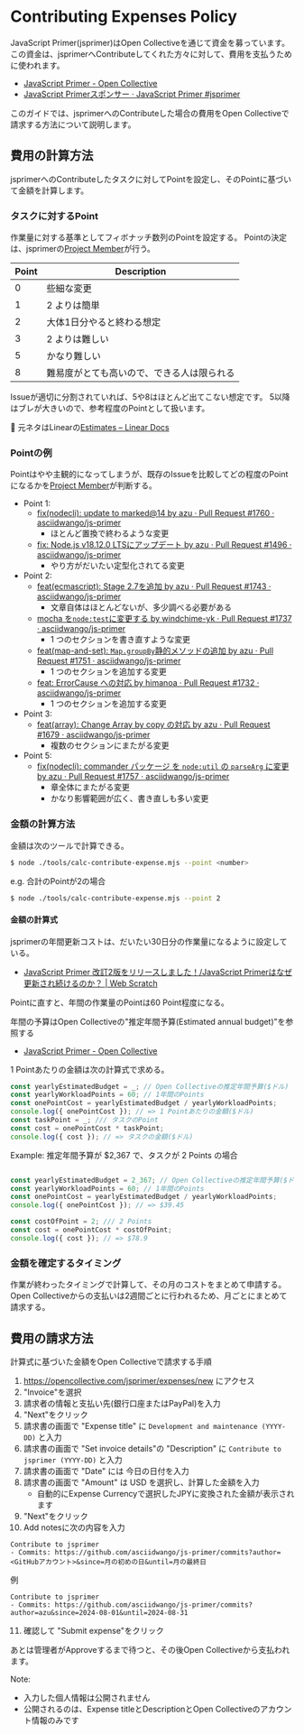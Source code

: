 # Contributing Expenses Policy

JavaScript Primer(jsprimer)はOpen Collectiveを通じて資金を募っています。
この資金は、jsprimerへContributeしてくれた方々に対して、費用を支払うために使われます。

- [JavaScript Primer - Open Collective](https://opencollective.com/jsprimer)
- [JavaScript Primerスポンサー · JavaScript Primer #jsprimer](https://jsprimer.net/intro/sponsors/)

このガイドでは、jsprimerへのContributeした場合の費用をOpen Collectiveで請求する方法について説明します。

## 費用の計算方法

jsprimerへのContributeしたタスクに対してPointを設定し、そのPointに基づいて金額を計算します。

### タスクに対するPoint

作業量に対する基準としてフィボナッチ数列のPointを設定する。
Pointの決定は、jsprimerの[Project Member](https://github.com/asciidwango/js-primer?tab=readme-ov-file#project-member)が行う。

| Point | Description           |
|-------|-----------------------|
| 0     | 些細な変更                 |
| 1     | 2 よりは簡単               |
| 2     | 大体1日分やると終わる想定         |
| 3     | 2 よりは難しい              |
| 5     | かなり難しい                |
| 8     | 難易度がとても高いので、できる人は限られる |

Issueが適切に分割されていれば、5や8はほとんど出てこない想定です。
5以降はブレが大きいので、参考程度のPointとして扱います。

📝 元ネタはLinearの[Estimates – Linear Docs](https://linear.app/docs/estimates)

### Pointの例

Pointはやや主観的になってしまうが、既存のIssueを比較してどの程度のPointになるかを[Project Member](https://github.com/asciidwango/js-primer?tab=readme-ov-file#project-member)が判断する。

- Point 1:
    - [fix(nodecli): update to marked@14 by azu · Pull Request #1760 · asciidwango/js-primer](https://github.com/asciidwango/js-primer/pull/1760)
        - ほとんど置換で終わるような変更
    - [fix: Node.js v18.12.0 LTSにアップデート by azu · Pull Request #1496 · asciidwango/js-primer](https://github.com/asciidwango/js-primer/pull/1496)
        - やり方がだいたい定型化されてる変更
- Point 2:
    - [feat(ecmascript): Stage 2.7を追加 by azu · Pull Request #1743 · asciidwango/js-primer](https://github.com/asciidwango/js-primer/pull/1743)
        - 文章自体はほとんどないが、多少調べる必要がある
    - [mocha を`node:test`に変更する by windchime-yk · Pull Request #1737 · asciidwango/js-primer](https://github.com/asciidwango/js-primer/pull/1737)
        - 1 つのセクションを書き直すような変更
    - [feat(map-and-set): `Map.groupBy`静的メソッドの追加 by azu · Pull Request #1751 · asciidwango/js-primer](https://github.com/asciidwango/js-primer/pull/1751)
        - 1 つのセクションを追加する変更
    - [feat: ErrorCause への対応 by himanoa · Pull Request #1732 · asciidwango/js-primer](https://github.com/asciidwango/js-primer/pull/1732)
        - 1 つのセクションを追加する変更
- Point 3:
    - [feat(array): Change Array by copy の対応 by azu · Pull Request #1679 · asciidwango/js-primer](https://github.com/asciidwango/js-primer/pull/1679)
        - 複数のセクションにまたがる変更
- Point 5:
    - [fix(nodecli): commander パッケージ を `node:util` の `parseArg` に変更 by azu · Pull Request #1757 · asciidwango/js-primer](https://github.com/asciidwango/js-primer/pull/1757)
        - 章全体にまたがる変更
        - かなり影響範囲が広く、書き直しも多い変更

### 金額の計算方法

金額は次のツールで計算できる。

```bash
$ node ./tools/calc-contribute-expense.mjs --point <number>
```

e.g. 合計のPointが2の場合

```bash
$ node ./tools/calc-contribute-expense.mjs --point 2
```

#### 金額の計算式

jsprimerの年間更新コストは、だいたい30日分の作業量になるように設定している。

- [JavaScript Primer 改訂2版をリリースしました！/JavaScript Primerはなぜ更新され続けるのか？ | Web Scratch](https://efcl.info/2023/06/09/jsprimer-v2/)

Pointに直すと、年間の作業量のPointは60 Point程度になる。

年間の予算はOpen Collectiveの"推定年間予算(Estimated annual budget)"を参照する

- [JavaScript Primer - Open Collective](https://opencollective.com/jsprimer)

1 Pointあたりの金額は次の計算式で求める。

```js
const yearlyEstimatedBudget = _; // Open Collectiveの推定年間予算($ドル)
const yearlyWorkloadPoints = 60; // 1年間のPoints
const onePointCost = yearlyEstimatedBudget / yearlyWorkloadPoints;
console.log({ onePointCost }); // => 1 Pointあたりの金額($ドル)
const taskPoint = _; /// タスクのPoint
const cost = onePointCost * taskPoint;
console.log({ cost }); // => タスクの金額($ドル)
```

Example: 推定年間予算が $2,367 で、タスクが 2 Points の場合

```js

const yearlyEstimatedBudget = 2_367; // Open Collectiveの推定年間予算($ドル)
const yearlyWorkloadPoints = 60; // 1年間のPoints
const onePointCost = yearlyEstimatedBudget / yearlyWorkloadPoints;
console.log({ onePointCost }); // => $39.45

const costOfPoint = 2; /// 2 Points
const cost = onePointCost * costOfPoint;
console.log({ cost }); // => $78.9
```

### 金額を確定するタイミング

作業が終わったタイミングで計算して、その月のコストをまとめて申請する。
Open Collectiveからの支払いは2週間ごとに行われるため、月ごとにまとめて請求する。

## 費用の請求方法

計算式に基づいた金額をOpen Collectiveで請求する手順

1. <https://opencollective.com/jsprimer/expenses/new> にアクセス
2. "Invoice"を選択
3. 請求者の情報と支払い先(銀行口座またはPayPal)を入力
4. "Next"をクリック
5. 請求書の画面で "Expense title" に `Development and maintenance (YYYY-DD)` と入力
6. 請求書の画面で "Set invoice details"の "Description" に `Contribute to jsprimer (YYYY-DD)` と入力
7. 請求書の画面で "Date" には 今日の日付を入力
8. 請求書の画面で "Amount" は USD を選択し、計算した金額を入力
    - 自動的にExpense Currencyで選択したJPYに変換された金額が表示されます
9. "Next"をクリック
10. Add notesに次の内容を入力
   ```
   Contribute to jsprimer 
   - Commits: https://github.com/asciidwango/js-primer/commits?author=<GitHubアカウント>&since=月の初めの日&until=月の最終日
   ```
   例
   ```
   Contribute to jsprimer 
   - Commits: https://github.com/asciidwango/js-primer/commits?author=azu&since=2024-08-01&until=2024-08-31
   ```
11. 確認して "Submit expense"をクリック

あとは管理者がApproveするまで待つと、その後Open Collectiveから支払われます。

Note:

- 入力した個人情報は公開されません
- 公開されるのは、Expense titleとDescriptionとOpen Collectiveのアカウント情報のみです
